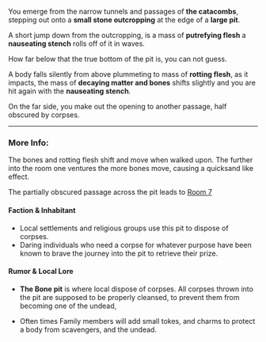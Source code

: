 You emerge from the narrow tunnels and passages of **the catacombs**, stepping out onto a **small stone outcropping** at the edge of a **large pit**.

A short jump down from the outcropping, is a mass of **putrefying flesh** a **nauseating stench** rolls off of it in waves.

How far below that the true bottom of the pit is, you can not guess.

A body falls silently from above plummeting to mass of **rotting flesh**, as it impacts, the mass of **decaying matter and bones** shifts slightly and you are hit again with the **nauseating stench**. 

On the far side, you make out the opening to another passage, half obscured by corpses. 

---

### More Info:

The bones and rotting flesh shift and move when walked upon. The further into the room one ventures the more bones move, causing a quicksand like effect.

The partially obscured passage across the pit leads to [Room 7](Room_7.md)

#### Faction & Inhabitant

* Local settlements and religious groups use this pit to dispose of corpses.
* Daring individuals who need a corpse for whatever purpose have been known to brave the journey into the pit to retrieve their prize.

#### Rumor & Local Lore

* **The Bone pit** is where local dispose of corpses. All corpses thrown into the pit are supposed to be properly cleansed, to prevent them from becoming one of the undead,

* Often times Family members will add small tokes, and charms to protect a body from scavengers, and the undead.

